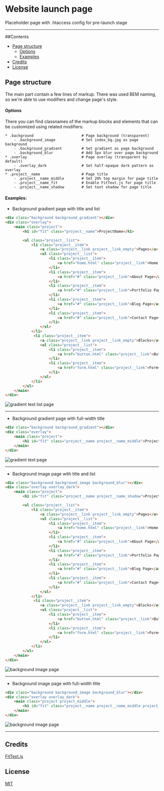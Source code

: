 # Website launch page

Placeholder page with .htaccess config for pre-launch stage

---

##Contents
* [Page structure](#pge-structure)
    - [Options](#options)
    - [Examples](#examples) 
* [Credits](#credits)
* [License](#license)


## Page structure 
The main part contain a few lines of markup. There was used BEM naming, so we're able to use modifiers and change page's style.

#### Options
There you can find classnames of the markup blocks and elements that can be customized using related modifiers:
  
```        
* .background                      # Page background (transparent) 
    - .background_image            # Set index_bg.jpg as page background
    - .background_gradient         # Set gradient as page background 
    - .background_blur             # Add 5px blur over page background
* .overlay                         # Page overlay (transparent by default)
    - .overlay_dark                # Set half-opaque dark pattern as overlay
* .project__name                   # Page title
    - .project__name_middle        # Set 20% top margin for page title
    - .project__name_fit           # Enable FitText.js for page title
    - .project__name_shadow        # Set text shadow for page title
```

#### Examples:

* Background gradient page with title and list
```html
<div class="background background_gradient"></div>
<div class="overlay">
    <main class="project">
        <h1 id="fit" class="project__name">ProjectName</h1>

        <ul class="project__list">
            <li class="project__item">
                <a class="project__link project__link_empty">Pages</a> 
                <ul class="project__list">
                    <li class="project__item">
                        <a href="home.html" class="project__link">Home Page</a>
                    </li>
                    <li class="project__item">
                        <a href="#" class="project__link">About Page</a>
                    </li>
                    <li class="project__item">
                        <a href="#" class="project__link">Portfolio Page</a>
                    </li>
                    <li class="project__item">
                        <a href="#" class="project__link">Blog Page</a>
                    </li>
                    <li class="project__item">
                        <a href="#" class="project__link">Contact Page</a>
                    </li>
                </ul>
            </li>
             <li class="project__item">
                <a class="project__link project__link_empty">Blocks</a> 
                <ul class="project__list">
                    <li class="project__item">
                        <a href="button.html" class="project__link">Button</a>
                    </li>
                    <li class="project__item">
                        <a href="form.html" class="project__link">Form</a>
                    </li>
                </ul>
            </li>
        </ul>
    </main>
</div>
```

![gradient text list page](https://github.com/website-templates/website-launch-pages/blob/master/test_screenshots/gradient-list-page.jpg)

---

* Background gradient page with full-width title
```html
<div class="background background_gradient"></div>
<div class="overlay">
    <main class="project">
        <h1 id="fit" class="project__name project__name_middle">ProjectName</h1>
    </main>
</div>
```

![gradient text page](https://github.com/website-templates/website-launch-pages/blob/master/test_screenshots/gradient-text-page.jpg)

---

* Background image page with title and list
```html
<div class="background background_image background_blur"></div>
<div class="overlay overlay_dark">
    <main class="project">
        <h1 id="fit" class="project__name project__name_shadow">ProjectName</h1>

        <ul class="project__list">
            <li class="project__item">
                <a class="project__link project__link_empty">Pages</a> 
                <ul class="project__list">
                    <li class="project__item">
                        <a href="home.html" class="project__link">Home Page</a>
                    </li>
                    <li class="project__item">
                        <a href="#" class="project__link">About Page</a>
                    </li>
                    <li class="project__item">
                        <a href="#" class="project__link">Portfolio Page</a>
                    </li>
                    <li class="project__item">
                        <a href="#" class="project__link">Blog Page</a>
                    </li>
                    <li class="project__item">
                        <a href="#" class="project__link">Contact Page</a>
                    </li>
                </ul>
            </li>
             <li class="project__item">
                <a class="project__link project__link_empty">Blocks</a> 
                <ul class="project__list">
                    <li class="project__item">
                        <a href="button.html" class="project__link">Button</a>
                    </li>
                    <li class="project__item">
                        <a href="form.html" class="project__link">Form</a>
                    </li>
                </ul>
            </li>
        </ul>
    </main>
</div>
```

![background image page](https://github.com/website-templates/website-launch-pages/blob/master/test_screenshots/background-image-list-page.jpg)

---

* Background image page with full-width title
```html
<div class="background background_image background_blur"></div>
<div class="overlay overlay_dark">
    <main class="project project_middle">
        <h1 id="fit" class="project__name project__name_middle project__name_fit project__name_shadow">ProjectName</h1>
    </main>
</div>
```

![background image page](https://github.com/website-templates/website-launch-pages/blob/master/test_screenshots/background-image-text-page.jpg)

---

## Credits
[FitText.js](https://github.com/adactio/FitText.js)

## License
[MIT](http://opensource.org/licenses/MIT)
